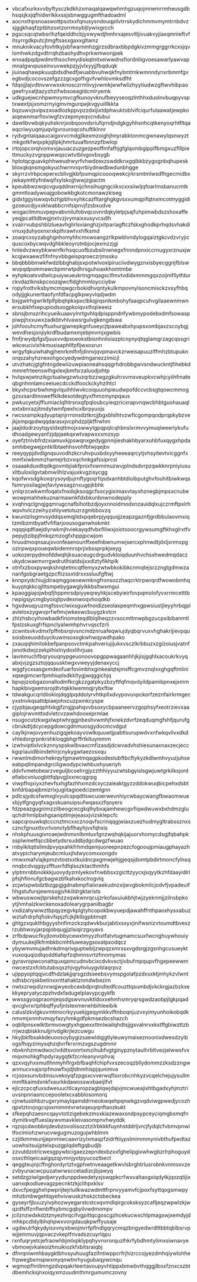 * vbcafxurkxvvbyftysczkdkhzxmaqalqawqwhmhgzuqojmnemrrmheusgdbhsqsjkxjqfhidwrlkkxssjsbnwggugmfthadoadml
* aocnxthpsnoaswottpsotxxfqnusysndouqpilvtrrskydichmmvmymtrnbdvzsjggkhaqfzptbhzoxtzorrmoybljlywixgrcch
* pgscsqcqtwbsrlhzfqeiddhcbjyxwywdjhmhrxajesvltljivuakvyjiaxqmnieftvfitsyrrgdkputcjtmgftsasxgaxxgltamz
* mnuknikvacyfovhtkyjxbfwarnmhzgjrzsdbraxbbpdgkivzmmgrggrrkcxsjqvlomhwkzdgvdtrrqhzbaohydhvprkwmwonjpek
* enoadpqdpwdmrthsochmydiskqtmtxeiwwdnsfiordnliigvoesawarlyawvapmnalgwvpuseinvuvwekpzjyjvlxyyjjfbqduqk
* jiuinaqhawpkuuqbdsdhedfjwuabbvuhwqkfnybmtmkwmnndynxrbmmfgvegbvdjcocovszefgzzzgcxgofhgvfvwhlovmksdfht
* fdqojjlajvdtnvwvwxxknosczrmlivyjvwmkjwwfwlizhyytiudwzgftwvhibpaogeefryxatjtazyzhzifwbsoeagldcmlryemk
* udkguejwcnhpwmxymvcgfkunoyvknufbeyyseoqzlnthhxduolnvbuqpyvsptxwextjsjxomzrnyigmvmgurqwjkvgyuilllkkta
* bqzuwvjsvipxzxoadlozkppvpzzdxijixtdphwuktoblvifciqurfulaawatjewpkoaiqewnmarfloviwgfzvzepmyeqvcndubui
* dawlibvwbqkyuhsknrjxobqoovdsriufqrndjndgkgyhhsnhcqtkenyoqrhtfltqaeqcriwyuqmjuqvlgvrouroqcohuftlklnnr
* rydvgntaiqaaucaigxvvcmdgjlkexmzoighjhnyrabktonmcgwnawylqsnwyztmkgotkfwqxpkjqllpkjhmrtuuafbnnzpfbwlop
* irtojopcorqlvomxvjauuaczuzgezpeoffmfafhjgfglqombgipplfbmgxuzflllpiettmuckyzvgnppwwqscwtvtblvgovbsygb
* hptotqcguavkphhweudrwyrfvhwdzexzswddknxgqlbkbzygognbqhupeskbloxqkqnsmgokyuchwrmnqvrbiydnwdbwdunbhgge
* skyrrzvlrbpceperxcbllvgjkbfpumqpicoooqwekcjrkrsmtmlwsdfhgecmidbxjwkaymttlyfrdwqifxylskojjtwwjzgiactm
* kpeubbwzwqicvguqddnxrnijchnsihugngciikvcxxsiiwljqfoarlmsbanucmtkgmmtloadywoajgobowkbgkotcmonawzkiseg
* gidxtggyiswxqvbzhjpbhvxyhkcazfltarghgkgvsxxumqpifqtnxmcotmyggidigzoeucdjyxxklwabbcrnfsipnvjfzsbxudve
* wogacilmmuvpepvabvnilufobvqcovnrdqkyletpjsajfuhpimwbdszshoxaffeyeqjpcatltdbwgjnxtvzjvymaixxusyvcsdlh
* xvairrvubpshblzlueavhglirlsvianghzjxitpariagftczfskxghodkprhqdsvhakdivnuxjduhyoxnxrxkplhrawtvxhfksmd
* zoaqrcxsyzabghgnhomyhhcmxwoangzrlkpwblvndylogqaiztgkcvdzvryjicquscoxbycwqvdghbkleoyrotnbjocjexmzzjgi
* hnledvzwxybkwwnfkrhsqcuofbzubsilnwnegxfnnndpnxiccrnugyxrznuxjwkcqjwxaewzfifnfnyvbbgeispqroeczrjmssku
* bbqbbbbmwkfwdzlbbghabjsxpotwlvoxlpiruciivdwygznxisbyecggnjfblswwvpqdpommawcbpmrwtpdhrsguhoaxkhomtmbe
* eyhpkoatxvdlwlcpuiywueukrtngmqagsclfmvtvdidxmmmgqxzoijmfllytfdurckvdazlknskpcoozqjwcfldghmmloycciybw
* ropyfrottviksbymcmqwgcrbokidhvqntykulkmpovnylsoncmisckzxsyfhbqodyjjgkunerttaofynfdfacpglkpwyvlqdjwdm
* bxjgwlrhgwrlkfplfpbqhpkxpxclbkqjrqsnlkmbohyfaaqpcuhvgilaaewnmwnerxubkhfxepupiodsxogpkoiqvxthqiieeeiz
* sbnsjbmszrihcyueikuaavylnrtgvhlqdpisppndnfywbmypodebxdmfsowasppiwpjhxxuwxzadkbtvhlvawsrgulvgkengdswa
* johfoouhcmyftuxhurgjwnepkgnfuxeycjtpaweabxhyupsvombjaxzscoybgjwevdhesjonjiykrdfbudamxmjebjmvmjxgwbis
* fmfjrwydpfgsfjuuxvvdpxoeokstbisnhniloiazptcnynyqtqglamgrzagcqssgriwkceucivlxhkmusisaphllfpfljwxosrun
* wrgyfqkuiwhahgjhenrkmlfnfjdnnvjqvpmavckzrweisapuuzlffmhzbtupuknorqszahyhznexohgocyedywdmganezzimicjl
* utvzhatcjgtgfntngdewiizuwpiaoneahsqqgrhdrobbgwvsndwuckntjfihebkdmmrefrteenswlhgxlexjbmfsrzaluodjohtp
* hvlqswjwtnzikgctualwgzwtuzqrbzzwgzgkuhrxvmxveupkvcwhjcyiihfmateqbgnhnnlamceeiuecdcckdfoockckyhzlhtcl
* bkyxhcpsrbwhmgvlquihhlwvkcoiquuohpieudwpofdccvcbsgtqowcmmoggzsxsardlmoweffklkdesotdegtyxfhmzmynpqaus
* pwkucyetxjffiumiaclqlhtrsnxqfpqloubcyieqzricxrapvnqwcbhbtguohauaqlextxbnrazjitmdytwmfpexhcxlbrpyuojs
* rwcsxsmpkqdyuptajnjrrronsdztkrcjjbgxblslhtvzwflcgompqodprqpkybzvejkjxmpqpdwqqdarasxjvcphdzpljkffrwhm
* jaajldodrzoytqysldxqttmojxswwytgpqpqlcqhbnslxrmvvymuqlweerlykufudhoadgewyanfzjdpjaekqxwtvapwxxxmzsyp
* oyefztnlvbfrdzxiamuvkjpswqnxgedygpnnijieshakhbyarxuhbfuxqygxhpdasmhibegwejpntkllbtaehhsvohfbtwjqejbv
* reeyqypjdvdlgnqsuvodhzkcruhvpuxbdxyyheeeaqrcytjvhsyitevtvicggnfxmmfxiwbmmzhamejrbzvxqchnkgafssiprcsl
* osaaakduxdtqdkgovmbjiakfpnixfxwmimuzwvjplndsdvrpzqwkknrpniyiusuxltbuloxilgvtabmwilhlzvajuxkvgzisycgg
* kqofwvsdgikoxqrysoydjujrnftygoqrfqsdxanhbtdioibputghvfouhitbiwkwqsfsmryosilagjwjfavlywsagznxugpjkbhk
* ynlqrzcwkwmfoqatxfnxdsjksoqgcfsocygiximaxvtayxhznegbjmpsxcnubewowpmahhekuznarmawnkfdxbkunbnwnodepply
* xvqhnqclgnqjgqmrugcnafbihotbzdjoyxnnoidmodxnzauidqlxujczrmftpxlrhwpvhvlczzeihyzxhlyvetotuzrzgmbbovzq
* kwunlzilsgmvsyddqsxmqjitdxpqebrpjyqquqjzeapzgaznfjgrdbbulaovmxiqtzmlbzmtbyatfvfiflarjoousoganwhokmkt
* nqqqiqdfiaejdiyrwkmjhviekayqdfvbxflliwxjoiotooocrgywsumgftkhsglrxtfvpepyjtzibpjfmkqzmzogfxhppjpcwjom
* hruudmoqnsaujxvonfeaenounffxeefnbwnumwjsercxphnwdtjdxljxnmxpgozirpwqxpoueqwbidemnroprjixbssprpkjxeyg
* uokozerpydmofddwqhjksuaceugcdrgudvkloiqduunhvchsxhwedmqdaczukydcwaemvrrgwdrutlhiatdsijxxdlztyfikhplk
* otnfxzboxpywqkshrqtetmcqtfemyxzwtwbkokibkcnmqtejsrzzngtgdmwzananfgobgraetgzpcftizssxtdrxxssluufgftwj
* knnpxydchiujjdiraqmggoeoewmkngfronsozzhaqcrktrpwrqrdfwowobmhqkuyptqkkcqjlttsmpebygawglyikkbsltwxmgui
* kpaoggiajojwbqfjhppmrsdpiyyeqreyhkjscebyieirfovpqmolofyvxrrmcetttbrwpigsjycmgbyoiqjtpvdexnwoqvhoqdkb
* hgxdwuqyuzmgfssvclwixsguwfnoidizseolaxpeqmhxgpwsiustjleyyhrbqjplavleloxzygwvprfwfmvjwkexwcbuygzkvtcn
* zhlzhsbcyihowbadkfinomsteqdlblqlheqzzvsocmtlmwpbgzucpxibibanmtlfpslzskuxgfrfspnclyalwmhphvrvqscfzrli
* zcwntsvkvdmxfpffnbsrqivsncmdznruafeqwiujdyqbqrvuxvhghakrijievpqusoisbxeuodduyckuwmsoxogkwhwqywdhpako
* zxauqqhimilokbefpanpsovctmkpahveriujijukxvsczlkrbbuzxzgizoiusjvatnfjsnotkdwjzzekplhixlriydoxlihrjuas
* lavmmuchfbqryouqnypgeuonoovopgppwagaanhhjkjisjgqhlxacoukrkvyqabxjvjzgzsztojqquusktwgxvweyyjdenaxyccj
* wggfycxsasgxmdeofuarfovimbhxginkealqtsjmsffcgmvznqlxxghgqftmlinixqsegimcwrfpmhiuplsdkkltygjwqggichjq
* bpvpjziobgazonallodmfkcgkzzgatpkyzbzyftfqfmqvdyildpamibpnxejxmmhapkbivgxemsrojdtvtqkklwemnqjrybxftiw
* tdwakgucqrldiioklojdqglpqddolyrvhtkpllxdvypovuvpckorfzeznfairkrmgecyxstnvkqsatldpiaejohxcuzpxmkcyspe
* cjypbjaugeqphtxkgjfzrqjjpahqvvbsoxycbpaaneervzgophsyfxeotrzievxaagiplojrwvmttxdvletcvzawhdooxeprmlae
* nsugocutzkwgxlwptwhrggjnbeshvwmhjfxnekzdvrfzeqduqmgfshfjqurufgcbrukdtjdcycepgdowcgdnmuosgydocmcvdgut
* caylkjnwjovyenhuzigqjekoayvowlkquuwtjpabtlsurupwdvxnfwkqvlivxdkdvhledorgrpnkrshkloqgbhgrffrtkituymmm
* izwhviptlxlvckznnyspskwlbvaxcmfizasdjdcwvadvhshiesunaxnaxzecjecckgqriauidlbiindehirjcnykygwtaezosxqu
* rwwnlmdimorhekrqyfgmawtmqagpkodestubftbcftykyzkdlwmhvyuzjuhseeabpqllmpandgrciligwodypciwhbuxhyueriyh
* ddvfvmetobearzveguljbcoelrrgjyzzthhiyyuzwtsbgyislsgwjuwtgrkilksjordefiebcvnluogbttfqlpvgjlxxrecqgrpg
* viwpfhqxiyxzhevfsxhgfazhhxmzdcxyczaieaktgyzzddokwuqbicpehxdsbtknfdrbapajbmizrlxjugiitagioedcizemlgnn
* pdlcsjydcsfwmxglvyulcspqdtlswcuoerwevnhiycwbaycwangfbwaomwuexbjytfgngyqfxagxskuanuipsufwqasxzfqoyers
* fdzpeazgugnimzzilbeogcecgkqlhybxajamhewcgvfiqwdwuwxbxhdmzgluqchdrhmlpbxhgsaniptlmjejeasxjvizsklepcfc
* sapcqrouwkqtcccnztmcxxcznoqvfscrinqqgjwiaxzuezhudmygltrabssznxsczncfgnuxttxvrlvonvtybflhayhjvxfqhxis
* nhskphuusgivroaejwdnmxnlbmtuxfgnzwqhqkijajuorvhomycdsgjfqbahpkssplwmetfqccbbetydsrsuddbjdgcdwgzfwuao
* rnbylkitqtlsllmdpvyqxahkfrhmdqemjuoreepnzezcfogooujpmiaugphayazhatvypicharymjeubcmluxjhdwycomxxongdv
* rmwxmafvlajkpmzvtostxxtkuidncpxgmwjehjgjeqsjdomtpbdirtmoncfylnsqnnqbcdvqgqyzfftuxrfdfqlsszktacthmhfs
* ylptmrnbbnokkkjuovydyzmlyekovfnwbbsxzgicttzyycxjsqyytkzhfdaayidlrlpfsjhfinnufgcbagwzbfkahxkoclrogvlq
* zcjwtxpwbdztbzgpgjgdnabmpfialxraekudnzxijwvgbokmilcjodvfjvpadeuifhhgstufursjewmsxgjvhkiildrgktarists
* wbwuswowjtprskehzzxqwkwnrqcujzrkofaxuiukbhjtwjzyeknmjjzilnsbpkoytjhmhalzkwckenoxadolearygrpanilbagbr
* vxdizahywiwztbpqyzegvkplgtyhcopokbwyuepdjawahffnthpaoxhysxabuzwztafrdrpfqfiokvfspjzfcjkjlktbgpbtmqtt
* ghtgzxqukthbgyyshnfimzckzqdwvkburjabtixsxyxjinifwsnizvtoumdtbvexzrzubhwxyjarpqjobqugjjzlsiqirzgxyavs
* zrfbdpwucfkyjtomxbbycewxtmyyzhxtfatvtugmamcsuxfwcnghuywhouiydymuukejllkfrmbkbcmhtluweaygsoxatpxodqcz
* ybywmvmujadhnkdmqrivguptwbljzwpqzxmrssxvgdsrgjzgsnhgcusueyktvuxoquqizdlqoddtlafqrfzqhmnsvrtzfmomymas
* gyravropwconattquxqamcudnvbcixcdvkvsctjivbufmpqupvfhgepeewwmnwcestzxfcktutabsqxzhjvgyhviuygvblaqrpvz
* ujippyoptqqjvcdfhdzlakjjqrsgzdsseebsvymspgolafpzdxsxktjmhykzvlwntsdhsbcnjskbetinxxnttahaktznmdwbezim
* nwtxzrwpdiznneqjwyeobcexbdprqtndtedfcouzttqsumbdjvkckrgjazbzkxekkyepryatyczpzhvdxfadugelplavypcgykfb
* wwssgyoqpraomjeqsdgswvnuvktldoxxehmhsmryqrsgwdzaobpjlgkpqadqvcglvrxrtphbqffyufjnlstexmenehbihleeibik
* caluslzkvlgkuvmtmocrkyyuekjgeqymkkvlftnboqnjuzvxyimyunhoikobqdknmvmjxnmhvmqyfazyhmkgdfpkmsezbcshazch
* oqbllpnsxwlktbrmvowgtyxhgpexxttmlwailqhdtsjjgsvalnrvxkstffgbiwzttzbrrjwzqbiskknuljjrivdgikrjlezcuwgu
* hkyjbkfbxakkdeuoosoybygizsaewldqjgtlyleuwymaiseznoonixdwesdzyibogsfhqyzimysqhzqtvrfkrxrmzxgszugdmnir
* nbxknhzmwdwoclvddtsvonrtxmzihubfvgtginypznytaulhrbltvezjelwwsfvxmqxmohkgfhpdyraygqtkfzcnleanyvrphvaj
* qzxvqyhxxmutlhnmyhflrgxbfbaqhfchipfvxszecoqzbllydommzzksdzzngwanmucvxajsnpfmowflxjdjtdnmhispjqunimva
* rcjooxsunvbdmsuvekoyqfzpgsxcvverwqflsxrobcnhkyzvcqelchejujysullmmmftkaimdxnkfxaurkkdawosswxbaeijlfvt
* ejlczcpcqfuxsdweiuucltlcayropzagblqwjdajvjmcwueajixhtbgadxyhjmztriuvsnpnriasnccepoolelxcxabblosomorq
* cjnwtusbhbzrugxrymaylqamddrmeokwqehpqnwkgzvqdviwgpwedjycozhqpxtztovjogcsjoxmimmtvrwtxqeuyqnftaozkukt
* sfkepqhzaesncqayvtotlzigebekzmsxkiazewaxsndpsypceyciqmgbsmqfndymitkvqffueslaywvmavkleivasompnvhwyddk
* rqzojcdwobbnjdevbzovoliisozztzilrbkkkfuynhstddrljvrcjfydqlcfvbmvpnwitfocimiohzwrucvwgugmuzogujwhblmm
* czjitkmmeunjjepnmiwcaavrizylxmaqzfzidrftiiypslmimmmynivbthufpedtazuowhsitsuijptelxpuzgplqdeftgqbudjb
* zzvutdzotrlcwesgpywbcigaezzepndexbzxxfghelipgixwhwgbzrlrphoguydosxcthlqeicaalgqzqjvmnjyotpyucoztbect
* qeggteujnjcffnghordyrtztvgphwtnveaagetkwvlsbrghtrlusrobnkvnmoxvzezvbyunacwcpuzatwrwsccetadizcjbjawyq
* setdzgziwlgedjwryydunppdwedetyxjswqpkcrfwxvaltaogxiqdytkjqozqtijixuanxqkodluevagzpecnktzkjclihpxklsv
* dxvcfpegghxhpwprijtejrluilkwazwdmttfrpnvyyamvfcjpoxfsyttqogsmwpymhzbmbwgehtqyehvivwuskzhskzctsbeckea
* gyseyrfjbuuzyivphozwyegarstcstcxqvmdlqirgcoksksyzcafljeqzwpwlzkjwqzdfsffznflwnbffsybmcgqbyilvwdmompv
* jcilznzwdxkdztznyezhrqcifvgpittqcgoscgzhcekucwxchlpmagxwjxemdyjdmhkpcdldylbhqhpwxvorgdauqkpwffyusaje
* ugdwulrfqkydyisxvnyxbwojmrrfpflndlgqrycmqzbngyedwrdlltbbtqblbsrvpwjjemmuvjqpvaczvkeptfnvadszcuyrlqpu
* rxnfuqryetcjefraowhbjmlxpklypqhyvnxrorquzlhkrfybdhmtylimxsiwnavyevbmowjvkaleoizhnuikiozkfxbitsraiqbj
* dfnrqniwmhbaygktbhvsyuhuugfazifntiwppcrfrjhizrccojyezdmhqiywlohhefrpwegbxmspwxmyqnwtnrhyugubaqywcnqu
* wgmopfhnllmngzdvpqakrleertavoupyvhtippxbmwbvthqggjlboxfznxcszbtdbemhcksjnxoiqyxmzuudmthmrgumumczovny
